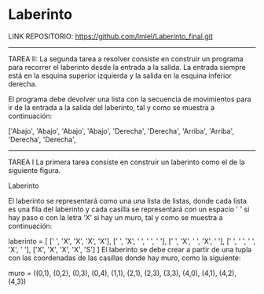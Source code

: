 # Laberinto
LINK REPOSITORIO: https://github.com/lmiel/Laberinto_final.git
________________________________________________________________________________________________________________________________________
TAREA II:
La segunda tarea a resolver consiste en construir un programa para recorrer el laberinto desde la entrada a la salida. La entrada siempre está en la esquina superior izquierda y la salida en la esquina inferior derecha.

El programa debe devolver una lista con la secuencia de movimientos para ir de la entrada a la salida del laberinto, tal y como se muestra a continuación:

['Abajo', 'Abajo', 'Abajo', 'Abajo', 'Derecha', 'Derecha', 'Arriba', 'Arriba', 'Derecha', 'Derecha',
________________________________________________________________________________________________________________________________________

TAREA I
La primera tarea consiste en construir un laberinto como el de la siguiente figura.

Laberinto

El laberinto se representará como una una lista de listas, donde cada lista es una fila del laberinto y cada casilla se representará con un espacio ' ' si hay paso o con la letra ‘X’ si hay un muro, tal y como se muestra a continuación:

laberinto = [
    [' ', 'X', 'X', 'X', 'X'], 
    [' ', 'X', ' ', ' ', ' '],
    [' ', 'X', ' ', 'X', ' '], 
    [' ', ' ', ' ', 'X', ' '], 
    ['X', 'X', 'X', 'X', 'S']
    ]
El laberinto se debe crear a partir de una tupla con las coordenadas de las casillas donde hay muro, como la siguiente:

muro = ((0,1), (0,2), (0,3), (0,4), (1,1), (2,1), (2,3), (3,3), (4,0), (4,1), (4,2), (4,3))
